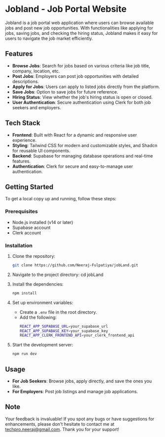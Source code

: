 # Jobland - Job Portal Website

Jobland is a job portal web application where users can browse available jobs and post new job opportunities. With functionalities like applying for jobs, saving jobs, and checking the hiring status, Jobland makes it easy for users to navigate the job market efficiently.

## Features

- **Browse Jobs**: Search for jobs based on various criteria like job title, company, location, etc.
- **Post Jobs**: Employers can post job opportunities with detailed descriptions.
- **Apply for Jobs**: Users can apply to listed jobs directly from the platform.
- **Save Jobs**: Option to save jobs for future reference.
- **Hiring Status**: View whether the job's hiring status is open or closed.
- **User Authentication**: Secure authentication using Clerk for both job seekers and employers.

## Tech Stack

- **Frontend**: Built with React for a dynamic and responsive user experience.
- **Styling**: Tailwind CSS for modern and customizable styles, and Shadcn for reusable UI components.
- **Backend**: Supabase for managing database operations and real-time features.
- **Authentication**: Clerk for secure and easy-to-manage user authentication.

## Getting Started

To get a local copy up and running, follow these steps:

### Prerequisites

- Node.js installed (v14 or later)
- Supabase account
- Clerk account

### Installation

1. Clone the repository:
   ```bash
   git clone https://github.com/Neeraj-Fulpatiya/jobLand.git

2. Navigate to the project directory:
   cd jobLand

3. Install the dependencies:
   ```bash
   npm install
4. Set up environment variables:
   - Create a `.env` file in the root directory.
   - Add the following:
     ```bash
     REACT_APP_SUPABASE_URL=your_supabase_url
     REACT_APP_SUPABASE_KEY=your_supabase_key
     REACT_APP_CLERK_FRONTEND_API=your_clerk_frontend_api
     ```
5. Start the development server:
   ```bash
   npm run dev
## Usage

- **For Job Seekers**: Browse jobs, apply directly, and save the ones you like.
- **For Employers**: Post job listings and manage job applications.

## Note

Your feedback is invaluable! If you spot any bugs or have suggestions for enhancements, please don't hesitate to contact me at [techpro.neeraj@gmail.com](mailto:techpro.neeraj@gmail.com). Thank you for your support!
